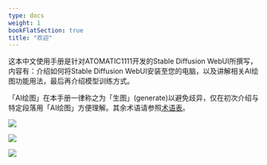 ```yaml
---
type: docs
weight: 1
bookFlatSection: true
title: "欢迎"
---
```


这本中文使用手册是针对ATOMATIC1111开发的Stable Diffusion WebUI所撰写，内容有：介绍如何将Stable Diffusion WebUI安装至您的电脑，以及讲解相关AI绘图功能用法，最后再介绍模型训练方式。

「AI绘图」在本手册一律称之为「生图」(generate)以避免歧异，仅在初次介绍与特定段落用「AI绘图」方便理解。其余术语请参照[术语表](../references/glossary)。

![](../images/Screenshot_20230403_132314.webp)

![](../images/ao8XZVX.webp)

![](../images/GJ7CJT5.webp)
